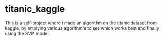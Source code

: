 # titanic_kaggle

This is a self-project where i made an algorithm on the titanic dataset from kaggle, by emplying various algorithm's to see which works best and finally using the SVM model.
